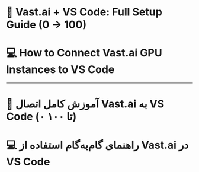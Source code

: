 # 🚀 Vast.ai + VS Code: Full Setup Guide (0 → 100)
# 💻 How to Connect Vast.ai GPU Instances to VS Code
----------------------------------------------------------
# 🚀 آموزش کامل اتصال Vast.ai به VS Code (۰ تا ۱۰۰)
# 💻 راهنمای گام‌به‌گام استفاده از Vast.ai در VS Code
